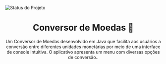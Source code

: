 <a name="readme-top"></a>

![Status do Projeto](https://img.shields.io/badge/status-conclu%C3%ADdo-brightgreen)

<div align="center">
  
  <h1 align="center">Conversor de Moedas 💱 </h1>
  
</div>

<p align="center">
   Um Conversor de Moedas desenvolvido em Java que facilita aos usuários a conversão entre diferentes unidades monetárias por meio de uma interface de console intuitiva.
   O aplicativo apresenta um menu com diversas opções de conversão.. 
    <br/>
    <br/>
</p>
